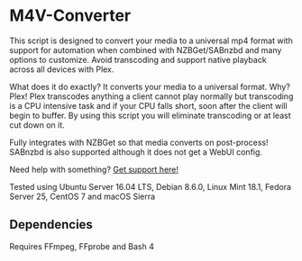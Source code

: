M4V-Converter
=============

This script is designed to convert your media to a universal mp4 format with support for automation when combined with NZBGet/SABnzbd and many options to customize. Avoid transcoding and support native playback across all devices with Plex.

What does it do exactly? It converts your media to a universal format. Why? Plex! Plex transcodes anything a client cannot play normally but transcoding is a CPU intensive task and if your CPU falls short, soon after the client will begin to buffer. By using this script you will eliminate transcoding or at least cut down on it.

Fully integrates with NZBGet so that media converts on post-process! SABnzbd is also supported although it does not get a WebUI config.

Need help with something? [Get support here!](https://digiex.net/threads/m4v-converter-convert-your-media-to-a-universal-format-nzbget-sabnzbd-automation-linux-macos.14997/)

Tested using Ubuntu Server 16.04 LTS, Debian 8.6.0, Linux Mint 18.1, Fedora Server 25, CentOS 7 and macOS Sierra

Dependencies
------------

Requires FFmpeg, FFprobe and Bash 4